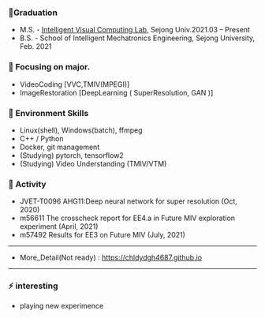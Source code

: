 
 ### 🔭Graduation
- M.S. - [Intelligent Visual Computing Lab](https://sites.google.com/view/ivcl), Sejong Univ.2021.03 – Present
- B.S. - School of Intelligent Mechatronics Engineering, Sejong University, Feb. 2021


 ### 🔭 Focusing on major.
- VideoCoding [VVC,TMIV(MPEGI)]
- ImageRestoration [DeepLearning ( SuperResolution, GAN )]


 ### 🔭 Environment Skills
- Linux(shell), Windows(batch), ffmpeg
- C++ / Python
- Docker, git management
- (Studying) pytorch, tensorflow2
- (Studying) Video Understanding (TMIV/VTM)


 ### 🔭 Activity
- JVET-T0096 AHG11:Deep neural network for super resolution (Oct, 2020)
- m56611 The crosscheck report for EE4.a in Future MIV exploration experiment (April, 2021)
- m57492 Results for EE3 on Future MIV (July, 2021)

--- 
- More_Detail(Not ready) : https://chldydgh4687.github.io
--- 

### ⚡ interesting
- playing new experimence

<!--
**chldydgh4687/chldydgh4687** is a ✨ _special_ ✨ repository because its `README.md` (this file) appears on your GitHub profile.

Here are some ideas to get you started:

- 🔭 I’m currently working on ...
- 🌱 I’m currently learning ...
- 👯 I’m looking to collaborate on ...
- 🤔 I’m looking for help with ...
- 💬 Ask me about ...
- 📫 How to reach me: ...
- 😄 Pronouns: ...
- ⚡ Fun fact: ...
-->
